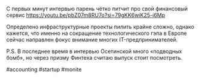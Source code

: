 
С первых минут интервью парень чётко питчит про свой финансовый сервис https://youtu.be/pbZ07m8RU7o?si=79gKK6wiK25-j6Mp

Определено инфраструктурные проекты пилить крайне сложно, однако кажется, что именно на сокращение технологического гэпа в Европе сейчас направлен фокус внимание многих IT-предпринимателей.

P.S.
В последнее время в интервью Осетинской много «подводных бомб», но через призму Финтеха считаю выпуск стоит посмотреть.

#accounting #startup #monite